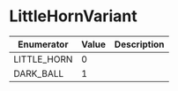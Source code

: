 # LittleHornVariant

| Enumerator   | Value | Description |
| ------------ | ----- | ----------- |
| LITTLE\_HORN | 0     |             |
| DARK\_BALL   | 1     |             |
